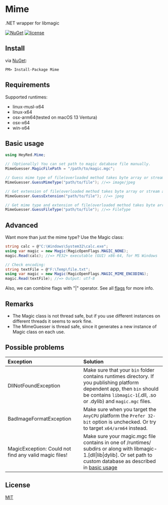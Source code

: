 # Mime
.NET wrapper for libmagic

[![NuGet](https://img.shields.io/nuget/v/Mime.svg)](https://www.nuget.org/packages/Mime)
[![license](https://img.shields.io/github/license/mashape/apistatus.svg)](https://github.com/hey-red/Markdown/blob/master/LICENSE)

## Install
via [NuGet](https://www.nuget.org/packages/Mime):
```
PM> Install-Package Mime
```

## Requirements
Supported runtimes: 
* linux-musl-x64
* linux-x64
* osx-arm64(tested on macOS 13 Ventura)
* osx-x64
* win-x64

## Basic usage
```C#
using HeyRed.Mime;

// (Optionally) You can set path to magic database file manually.
MimeGuesser.MagicFilePath = "/path/to/magic.mgc";

// Guess mime type of file(overloaded method takes byte array or stream as arg.)
MimeGuesser.GuessMimeType("path/to/file"); //=> image/jpeg

// Get extension of file(overloaded method takes byte array or stream as arg.)
MimeGuesser.GuessExtension("path/to/file"); //=> jpeg

// Get mime type and extension of file(overloaded method takes byte array or stream as arg.)
MimeGuesser.GuessFileType("path/to/file"); //=> FileType
```

## Advanced
Want more than just the mime type? Use the Magic class:
```C#
string calc = @"C:\Windows\System32\calc.exe";
using var magic = new Magic(MagicOpenFlags.MAGIC_NONE);
magic.Read(calc); //=> PE32+ executable (GUI) x86-64, for MS Windows

// Check encoding:
string textFile = @"F:\Temp\file.txt";
using var magic = new Magic(MagicOpenFlags.MAGIC_MIME_ENCODING);
magic.Read(textFile); //=> Output: utf-8
```
Also, we can combine flags with "|" operator.
See all [flags](src/Mime/MagicOpenFlags.cs) for more info.

## Remarks
- The Magic class is not thread safe, but if you use different instances on different threads it seems to work fine.
- The MimeGuesser is thread safe, since it generates a new instance of Magic class on each use.

## Possible problems
| Exception | Solution |
| :--- | :--- |
| DllNotFoundException | Make sure that your `bin` folder contains runtimes directory. If you publishing platform dependent app, then `bin` should be contains `libmagic-1`(.dll, .so or .dylib) and `magic.mgc` files. |
| BadImageFormatException | Make sure when you target the `AnyCPU` platform the `Prefer 32-bit` option is unchecked. Or try to target `x64/arm64` instead. |
| MagicException: Could not find any valid magic files! | Make sure your magic.mgc file contains in one of /runtimes/ subdirs or along with libmagic-1.[dll\|lib\|dylib]. Or set path to custom database as described in [basic usage](https://github.com/hey-red/Mime#basic-usage) |

## License
[MIT](LICENSE)
